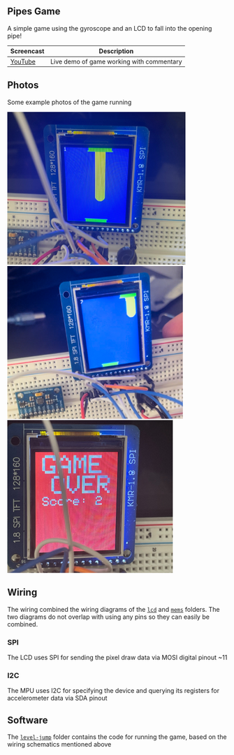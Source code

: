 ## Pipes Game

A simple game using the gyroscope and an LCD to fall into the opening pipe!

| Screencast | Description |
| ---------- | ----------- |
| [YouTube](https://youtube.com/shorts/RmU1C4MuSO8?si=YyTCMUJMZ2fiyuRG) | Live demo of game working with commentary |

## Photos
Some example photos of the game running
<p float="left">
    <img src="assets/game-running-2.png" height="350" />
    <img src="assets/game-running-1.png" height="350" />
    <img src="assets/game-over-example.png" height="350" />

</p>

## Wiring
The wiring combined the wiring diagrams of the [`lcd`](/lcd/) and [`mems`](/mems/) folders. The two diagrams do not overlap with using any pins so they can easily be combined.

### SPI
The LCD uses SPI for sending the pixel draw data via MOSI digital pinout ~11

### I2C
The MPU uses I2C for specifying the device and querying its registers for accelerometer data via SDA pinout

## Software
The [`level-jump`](/level-jump/) folder contains the code for running the game, based on the wiring schematics mentioned above
